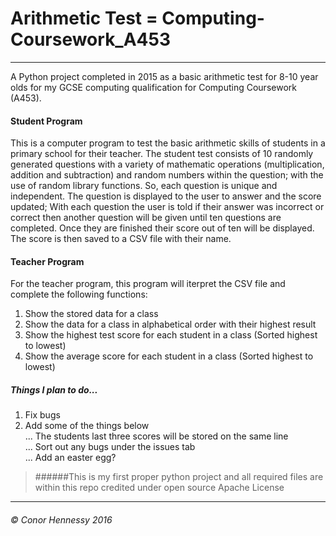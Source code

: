 # Arithmetic Test = Computing-Coursework_A453
---

A Python project completed in 2015 as a basic arithmetic test for 8-10 year olds for my GCSE computing qualification for Computing Coursework (A453).

#### Student Program
This is a computer program to test the basic arithmetic skills of students in a primary school for their teacher. 
The student test consists of 10 randomly generated questions with a variety of mathematic operations (multiplication, addition and subtraction) and random numbers within the question; with the use of random library functions. So, each question is unique and independent. 
The question is displayed to the user to answer and the score updated; With each question the user is told if their answer was incorrect or correct then another question will be given until ten questions are completed. Once they are finished their score out of ten will be displayed. The score is then saved to a CSV file with their name. 
#### Teacher Program
For the teacher program, this program will iterpret the CSV file and complete the following functions:
1. Show the stored data for a class 
2. Show the data for a class in alphabetical order with their highest result
3. Show the highest test score for each student in a class (Sorted highest to lowest)
4. Show the average score for each student in a class (Sorted highest to lowest)


##### Things I plan to do...
1. Fix bugs
2. Add some of the things below   
... The students last three scores will be stored on the same line   
... Sort out any bugs under the issues tab   
... Add an easter egg?  



>######This is my first proper python project and all required files are within this repo credited under open source Apache License
---
###### © Conor Hennessy 2016

